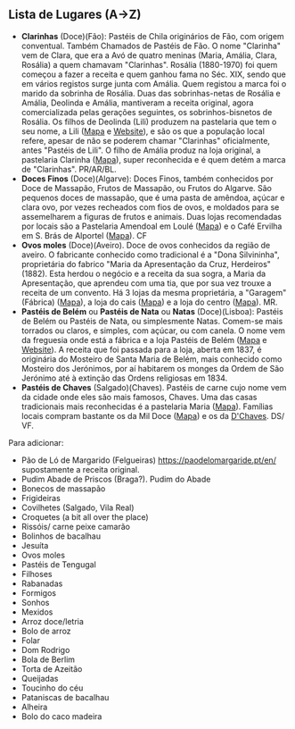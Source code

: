 
## Lista de Lugares (A→Z)

- **Clarinhas** (Doce)(Fão): Pastéis de Chila originários de Fão, com origem conventual. Também Chamados de Pastéis de Fão. O nome "Clarinha" vem de Clara, que era a Avó de quatro meninas (Maria, Amália, Clara, Rosália) a quem chamavam "Clarinhas". Rosália (1880-1970) foi quem começou a fazer a receita e quem ganhou fama no Séc. XIX, sendo que em vários registos surge junta com Amália. Quem registou a marca foi o marido da sobrinha de Rosália. Duas das sobrinhas-netas de Rosália e Amália, Deolinda e Amália, mantiveram a receita original, agora comercializada pelas gerações seguintes, os sobrinhos-bisnetos de Rosália. Os filhos de Deolinda (Lili) produzem na pastelaria que tem o seu nome, a Lili ([Mapa](https://goo.gl/maps/VkmsBCcGPbQEouY76) e [Website](http://www.deliligourmet.com/)), e são os que a população local refere, apesar de não se poderem chamar "Clarinhas" oficialmente, antes "Pastéis de Lili". O filho de Amália produz na loja original, a pastelaria Clarinha ([Mapa](https://goo.gl/maps/ZsTNr5brLEZ2ZD6i8)), super reconhecida e é quem detém a marca de "Clarinhas". PR/AR/BL.
- **Doces Finos** (Doce)(Algarve): Doces Finos, também conhecidos por Doce de Massapão, Frutos de Massapão, ou Frutos do Algarve. São pequenos doces de massapão, que é uma pasta de amêndoa, açúcar e clara ovo, por vezes recheados com fios de ovos, e moldados para se assemelharem a figuras de frutos e animais. Duas lojas recomendadas por locais são a Pastelaria Amendoal em Loulé ([Mapa](https://goo.gl/maps/aPsdevtEAPMR8C529)) e o Café Ervilha em S. Brás de Alportel ([Mapa](https://goo.gl/maps/8V2USUeH7YQJFhtR7)). CF
- **Ovos moles** (Doce)(Aveiro). Doce de ovos conhecidos da região de aveiro. O fabricante conhecido como tradicional é a "Dona Silvininha", proprietária do fabrico "Maria da Apresentação da Cruz, Herdeiros" (1882). Esta herdou o negócio e a receita da sua sogra, a Maria da Apresentação, que aprendeu com uma tia, que por sua vez trouxe a receita de um convento. Há 3 lojas da mesma proprietária, a "Garagem" (Fábrica) ([Mapa](https://goo.gl/maps/pXmZarw2qVxbjTiA9)), a loja do cais ([Mapa](https://goo.gl/maps/VcLU5uxuJdzPj4xg6)) e a loja do centro ([Mapa](https://goo.gl/maps/Qgjq9VEwNXH4h8Gx5)). MR.
- **Pastéis de Belém** ou **Pastéis de Nata** ou **Natas** (Doce)(Lisboa): Pastéis de Belém ou Pastéis de Nata, ou simplesmente Natas. Comem-se mais torrados ou claros, e simples, com açúcar, ou com canela. O nome vem da freguesia onde está a fábrica e a loja Pastéis de Belém ([Mapa](https://maps.app.goo.gl/7tD7otZyPQxDyV1T6) e [Website](https://pasteisdebelem.pt/)). A receita que foi passada para a loja, aberta em 1837, é originária do Mosteiro de Santa Maria de Belém, mais conhecido como Mosteiro dos Jerónimos, por aí habitarem os monges da Ordem de São Jerónimo até à extinção das Ordens religiosas em 1834.
- **Pastéis de Chaves** (Salgado)(Chaves). Pastéis de carne cujo nome vem da cidade onde eles são mais famosos, Chaves. Uma das casas tradicionais mais reconhecidas é a pastelaria Maria ([Mapa](https://goo.gl/maps/nogM3MkD6A9Lj2q78)). Famílias locais compram bastante os da Mil Doce ([Mapa](https://goo.gl/maps/aqu85L7NVP2SevNw5)) e os da [D'Chaves](https://goo.gl/maps/UtvEnyyvJW2N2Ztm6). DS/ VF.

Para adicionar:
- Pão de Ló de Margarido (Felgueiras) https://paodelomargaride.pt/en/ supostamente a receita original.
- Pudim Abade de Priscos (Braga?). Pudim do Abade
- Bonecos de massapão
- Frigideiras
- Covilhetes (Salgado, Vila Real)
- Croquetes (a bit all over the place)
- Rissóis/ carne peixe camarão 
- Bolinhos de bacalhau 
- Jesuíta 
- Ovos moles
- Pastéis de Tengugal  
- Filhoses
- Rabanadas
- Formigos 
- Sonhos
- Mexidos
- Arroz doce/letria 
- Bolo de arroz
- Folar
- Dom Rodrigo
- Bola de Berlim
- Torta de Azeitão
- Queijadas
- Toucinho do céu
- Pataniscas de bacalhau
- Alheira
- Bolo do caco madeira
